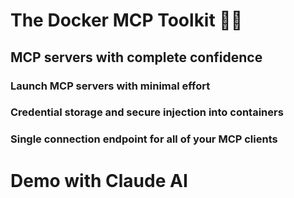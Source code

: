 # The Docker MCP Toolkit 🧰🔐
## MCP servers with complete confidence

### Launch MCP servers with minimal effort
### Credential storage and secure injection into containers
### Single connection endpoint for all of your MCP clients

# Demo with Claude AI